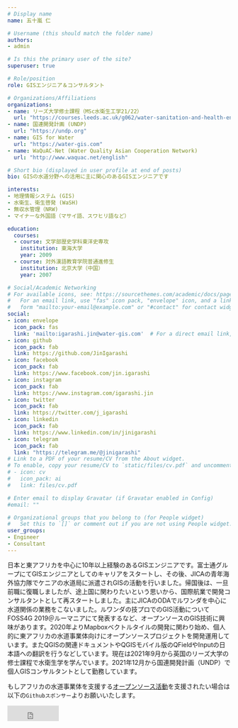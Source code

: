 ```yaml
---
# Display name
name: 五十嵐 仁

# Username (this should match the folder name)
authors:
- admin

# Is this the primary user of the site?
superuser: true

# Role/position
role: GISエンジニア＆コンサルタント

# Organizations/Affiliations
organizations:
- name: リーズ大学修士課程（MSc水衛生工学21/22）
  url: "https://courses.leeds.ac.uk/g062/water-sanitation-and-health-engineering-msc-eng-"
- name: 国連開発計画 (UNDP)
  url: "https://undp.org"
- name: GIS for Water
  url: "https://water-gis.com"
- name: WaQuAC-Net (Water Quality Asian Cooperation Network)
  url: "http://www.waquac.net/english"

# Short bio (displayed in user profile at end of posts)
bio: GISの水道分野への活用に主に関心のあるGISエンジニアです

interests:
- 地理情報システム (GIS)
- 水衛生、衛生啓発 (WaSH)
- 無収水管理（NRW)
- マイナーな外国語（マサイ語、スワヒリ語など）

education:
  courses:
  - course: 文学部歴史学科東洋史専攻
    institution: 東海大学
    year: 2009
  - course: 対外漢語教育学院普通進修生
    institution: 北京大学（中国）
    year: 2007

# Social/Academic Networking
# For available icons, see: https://sourcethemes.com/academic/docs/page-builder/#icons
#   For an email link, use "fas" icon pack, "envelope" icon, and a link in the
#   form "mailto:your-email@example.com" or "#contact" for contact widget.
social:
- icon: envelope
  icon_pack: fas
  link: 'mailto:igarashi.jin@water-gis.com'  # For a direct email link, use "mailto:test@example.org".
- icon: github
  icon_pack: fab
  link: https://github.com/JinIgarashi
- icon: facebook
  icon_pack: fab
  link: https://www.facebook.com/jin.igarashi
- icon: instagram
  icon_pack: fab
  link: https://www.instagram.com/igarashi.jin
- icon: twitter
  icon_pack: fab
  link: https://twitter.com/j_igarashi
- icon: linkedin
  icon_pack: fab
  link: https://www.linkedin.com/in/jinigarashi
- icon: telegram
  icon_pack: fab
  link: "https://telegram.me/@jinigarashi"
# Link to a PDF of your resume/CV from the About widget.
# To enable, copy your resume/CV to `static/files/cv.pdf` and uncomment the lines below.
# - icon: cv
#   icon_pack: ai
#   link: files/cv.pdf

# Enter email to display Gravatar (if Gravatar enabled in Config)
#email: ""

# Organizational groups that you belong to (for People widget)
#   Set this to `[]` or comment out if you are not using People widget.
user_groups:
- Engineer
- Consultant
---
```


日本と東アフリカを中心に10年以上経験のあるGISエンジニアです。富士通グループにてGISエンジニアとしてのキャリアをスタートし、その後、JICAの青年海外協力隊でケニアの水道局に派遣されGISの活動を行いました。帰国後は、一旦前職に復職しましたが、途上国に関わりたいという思いから、国際航業で開発コンサルタントとして再スタートしました。主にJICAのODAでルワンダを中心に水道関係の業務をこないました。ルワンダの技プロでのGIS活動についてFOSS4G 2019＠ルーマニアにて発表するなど、オープンソースのGIS技術に興味があります。2020年よりMapboxベクトルタイルの開発に関わり始め、個人的に東アフリカの水道事業体向けにオープンソースプロジェクトを開発運用しています。またQGISの関連ドキュメントやQGISモバイル版のQFieldやInputの日本語への翻訳を行うなどしています。現在は2021年9月から英国のリーズ大学の修士課程で水衛生学を学んでいます。2021年12月から国連開発計画（UNDP）で個人GISコンサルタントとして勤務しています。

もしアフリカの水道事業体を支援する[オープンソース活動](https://water-gis.com/ja/)を支援されたい場合は以下の`Githubスポンサー`よりお願いいたします。

<iframe src="https://github.com/sponsors/JinIgarashi/button" title="Sponsor JinIgarashi" height="35" width="116" style="border: 0;"></iframe>